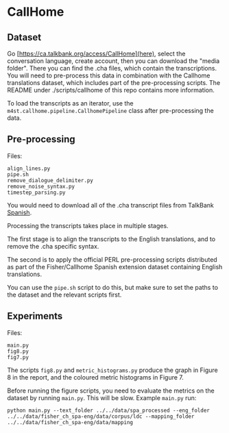 # CallHome



## Dataset

Go [https://ca.talkbank.org/access/CallHome](here), select the conversation language, create account, then you can download the "media folder". There you can find the .cha files, which contain the transcriptions. You will need to pre-process this data in combination with the Callhome translations dataset, which includes part of the pre-processing scripts. The README under ./scripts/callhome of this repo contains more information.

To load the transcripts as an iterator, use the `m4st.callhome.pipeline.CallhomePipeline` class after pre-processing the data.

## Pre-processing

Files:

```
align_lines.py
pipe.sh
remove_dialogue_delimiter.py
remove_noise_syntax.py
timestep_parsing.py
```

You would need to download all of the .cha transcript files from TalkBank [Spanish](https://ca.talkbank.org/access/CallHome/spa.html).

Processing the transcripts takes place in multiple stages.

The first stage is to align the transcripts to the English translations, and to remove the .cha specific syntax.

The second is to apply the official PERL pre-processing scripts distributed as part of the Fisher/Callhome Spanish extension dataset containing English translations.

You can use the ```pipe.sh``` script to do this, but make sure to set the paths to the dataset and the relevant scripts first.

## Experiments

Files:

```
main.py
fig8.py
fig7.py
```

The scripts ```fig8.py``` and ```metric_histograms.py``` produce the graph in Figure 8 in the report, and the coloured metric histograms in Figure 7.

Before running the figure scripts, you need to evaluate the metrics on the dataset by running ```main.py```. This will be slow. Example ```main.py``` run:

```
python main.py --text_folder ../../data/spa_processed --eng_folder ../../data/fisher_ch_spa-eng/data/corpus/ldc --mapping_folder ../../data/fisher_ch_spa-eng/data/mapping
```
